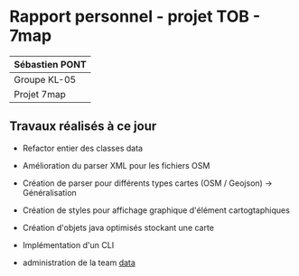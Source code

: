 # Rapport personnel - projet TOB - 7map

| Sébastien PONT |
| -------------- |
| Groupe KL-05   |
| Projet 7map    |

## Travaux réalisés à ce jour

- Refactor entier des classes data
- Amélioration du parser XML pour les fichiers OSM
- Création de parser pour différents types cartes (OSM / Geojson) -> Généralisation
- Création de styles pour affichage graphique d'élément cartogtaphiques
- Création d'objets java optimisés stockant une carte
- Implémentation d'un CLI

- administration de la team [data](https://github.com/orgs/7map/teams/data)

